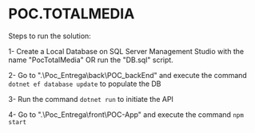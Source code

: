 # POC.TOTALMEDIA

Steps to run the solution:

1- Create a Local Database on SQL Server Management Studio with the name "PocTotalMedia" OR run the "DB.sql" script.

2- Go to ".\Poc_Entrega\back\POC_backEnd" and execute the command `dotnet ef database update` to populate the DB

3- Run the command `dotnet run` to initiate the API

4- Go to ".\Poc_Entrega\front\POC-App" and execute the command `npm start`

